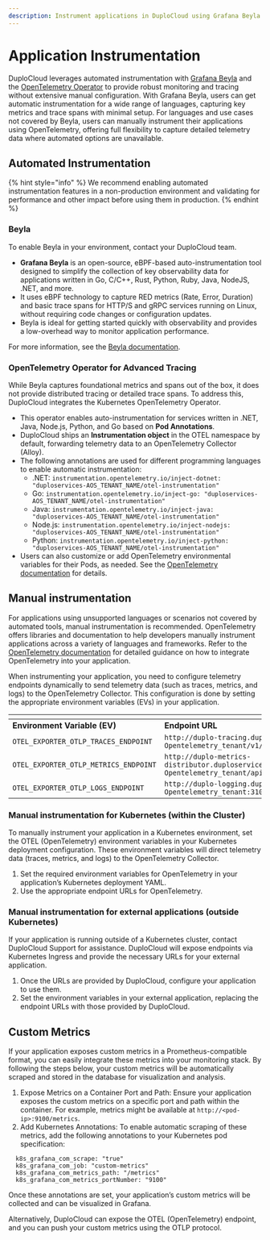 ```yaml
---
description: Instrument applications in DuploCloud using Grafana Beyla and OpenTelemetry
---
```


# Application Instrumentation

DuploCloud leverages automated instrumentation with [Grafana Beyla](https://grafana.com/docs/beyla/latest/) and the [OpenTelemetry Operator](https://opentelemetry.io/docs/kubernetes/operator/) to provide robust monitoring and tracing without extensive manual configuration. With Grafana Beyla, users can get automatic instrumentation for a wide range of languages, capturing key metrics and trace spans with minimal setup. For languages and use cases not covered by Beyla, users can manually instrument their applications using OpenTelemetry, offering full flexibility to capture detailed telemetry data where automated options are unavailable.

## Automated Instrumentation

{% hint style="info" %}
We recommend enabling automated instrumentation features in a non-production environment and validating for performance and other impact before using them in production.
{% endhint %}

### Beyla

To enable Beyla in your environment, contact your DuploCloud team.

* **Grafana Beyla** is an open-source, eBPF-based auto-instrumentation tool designed to simplify the collection of key observability data for applications written in Go, C/C++, Rust, Python, Ruby, Java, NodeJS, .NET, and more.
* It uses eBPF technology to capture RED metrics (Rate, Error, Duration) and basic trace spans for HTTP/S and gRPC services running on Linux, without requiring code changes or configuration updates.
* Beyla is ideal for getting started quickly with observability and provides a low-overhead way to monitor application performance.

For more information, see the [Beyla documentation](https://grafana.com/oss/beyla-ebpf/).&#x20;

### **OpenTelemetry Operator for Advanced Tracing**

While Beyla captures foundational metrics and spans out of the box, it does not provide distributed tracing or detailed trace spans. To address this, DuploCloud integrates the Kubernetes OpenTelemetry Operator.

* This operator enables auto-instrumentation for services written in .NET, Java, Node.js, Python, and Go based on **Pod Annotations**.
* DuploCloud ships an **Instrumentation object** in the OTEL namespace by default, forwarding telemetry data to an OpenTelemetry Collector (Alloy).
* The following annotations are used for different programming languages to enable automatic instrumentation:
  * .NET: `instrumentation.opentelemetry.io/inject-dotnet: "duploservices-AOS_TENANT_NAME/otel-instrumentation"`
  * Go: `instrumentation.opentelemetry.io/inject-go: "duploservices-AOS_TENANT_NAME/otel-instrumentation"`
  * Java: `instrumentation.opentelemetry.io/inject-java: "duploservices-AOS_TENANT_NAME/otel-instrumentation"`
  * Node.js: `instrumentation.opentelemetry.io/inject-nodejs: "duploservices-AOS_TENANT_NAME/otel-instrumentation"`
  * Python: `instrumentation.opentelemetry.io/inject-python: "duploservices-AOS_TENANT_NAME/otel-instrumentation"`
* Users can also customize or add OpenTelemetry environmental variables for their Pods, as needed. See the [OpenTelemetry documentation](https://opentelemetry.io/docs/kubernetes/operator/automatic/) for details.&#x20;

## Manual instrumentation

For applications using unsupported languages or scenarios not covered by automated tools, manual instrumentation is recommended. OpenTelemetry offers libraries and documentation to help developers manually instrument applications across a variety of languages and frameworks. Refer to the [OpenTelemetry documentation](https://opentelemetry.io/docs/concepts/instrumentation/) for detailed guidance on how to integrate OpenTelemetry into your application.

When instrumenting your application, you need to configure telemetry endpoints dynamically to send telemetry data (such as traces, metrics, and logs) to the OpenTelemetry Collector. This configuration is done by setting the appropriate environment variables (EVs) in your application.

<table data-header-hidden><thead><tr><th width="397"></th><th></th></tr></thead><tbody><tr><td><strong>Environment Variable (EV)</strong></td><td><strong>Endpoint URL</strong></td></tr><tr><td><code>OTEL_EXPORTER_OTLP_TRACES_ENDPOINT</code></td><td><code>http://duplo-tracing.duploservices-Opentelemetry_tenant/v1/traces</code></td></tr><tr><td><code>OTEL_EXPORTER_OTLP_METRICS_ENDPOINT</code></td><td><code>http://duplo-metrics-distributor.duploservices-Opentelemetry_tenant/api/v1/push</code></td></tr><tr><td><code>OTEL_EXPORTER_OTLP_LOGS_ENDPOINT</code></td><td><code>http://duplo-logging.duploservices-Opentelemetry_tenant:3100/loki/api/v1/push</code></td></tr></tbody></table>

### **Manual instrumentation for Kubernetes (within the Cluster)**

To manually instrument your application in a Kubernetes environment, set the OTEL (OpenTelemetry) environment variables in your Kubernetes deployment configuration. These environment variables will direct telemetry data (traces, metrics, and logs) to the OpenTelemetry Collector.

1. Set the required environment variables for OpenTelemetry in your application’s Kubernetes deployment YAML.
2. Use the appropriate endpoint URLs for OpenTelemetry.

### **Manual instrumentation for external applications (outside Kubernetes)**

If your application is running outside of a Kubernetes cluster, contact DuploCloud Support for assistance. DuploCloud will expose endpoints via Kubernetes Ingress and provide the necessary URLs for your external application.

1. Once the URLs are provided by DuploCloud, configure your application to use them.
2. Set the environment variables in your external application, replacing the endpoint URLs with those provided by DuploCloud.

## Custom Metrics

If your application exposes custom metrics in a Prometheus-compatible format, you can easily integrate these metrics into your monitoring stack. By following the steps below, your custom metrics will be automatically scraped and stored in the database for visualization and analysis.

1. Expose Metrics on a Container Port and Path: Ensure your application exposes the custom metrics on a specific port and path within the container. For example, metrics might be available at `http://<pod-ip>:9100/metrics`.
2. Add Kubernetes Annotations: To enable automatic scraping of these metrics, add the following annotations to your Kubernetes pod specification:

```
  k8s_grafana_com_scrape: "true"
  k8s_grafana_com_job: "custom-metrics"
  k8s_grafana_com_metrics_path: "/metrics"
  k8s_grafana_com_metrics_portNumber: "9100"
```

Once these annotations are set, your application’s custom metrics will be collected and can be visualized in Grafana.

Alternatively, DuploCloud can expose the OTEL (OpenTelemetry) endpoint, and you can push your custom metrics using the OTLP protocol.
